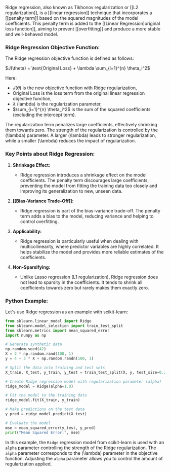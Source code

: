 Ridge regression, also known as Tikhonov regularization or [[L2 regularization]], is a [[linear regression]] technique that incorporates a [[penalty term]] based on the squared magnitudes of the model coefficients. This penalty term is added to the [[Linear Regression|original loss function]], aiming to prevent [[overfitting]] and produce a more stable and well-behaved model.

### Ridge Regression Objective Function:

The Ridge regression objective function is defined as follows:

$J(\theta) = \text{Original Loss} + \lambda \sum_{i=1}^{n} \theta_i^2$

Here:
- $J(\theta)$ is the new objective function with Ridge regularization,
- $\text{Original Loss}$ is the loss term from the original linear regression objective function,
- $\lambda$ (lambda) is the regularization parameter,
- $\sum_{i=1}^{n} \theta_i^2$ is the sum of the squared coefficients (excluding the intercept term).

The regularization term penalizes large coefficients, effectively shrinking them towards zero. The strength of the regularization is controlled by the \(\lambda\) parameter. A larger \(\lambda\) leads to stronger regularization, while a smaller \(\lambda\) reduces the impact of regularization.

### Key Points about Ridge Regression:

1. **Shrinkage Effect:**
   - Ridge regression introduces a shrinkage effect on the model coefficients. The penalty term discourages large coefficients, preventing the model from fitting the training data too closely and improving its generalization to new, unseen data.

2. **[[Bias-Variance Trade-Off]]:**
   - Ridge regression is part of the bias-variance trade-off. The penalty term adds a bias to the model, reducing variance and helping to control overfitting.

3. **Applicability:**
   - Ridge regression is particularly useful when dealing with multicollinearity, where predictor variables are highly correlated. It helps stabilize the model and provides more reliable estimates of the coefficients.

4. **Non-Sparsifying:**
   - Unlike Lasso regression (L1 regularization), Ridge regression does not lead to sparsity in the coefficients. It tends to shrink all coefficients towards zero but rarely makes them exactly zero.

### Python Example:

Let's use Ridge regression as an example with scikit-learn:

```python
from sklearn.linear_model import Ridge
from sklearn.model_selection import train_test_split
from sklearn.metrics import mean_squared_error
import numpy as np

# Generate synthetic data
np.random.seed(42)
X = 2 * np.random.rand(100, 1)
y = 4 + 3 * X + np.random.randn(100, 1)

# Split the data into training and test sets
X_train, X_test, y_train, y_test = train_test_split(X, y, test_size=0.2, random_state=42)

# Create Ridge regression model with regularization parameter (alpha)
ridge_model = Ridge(alpha=1.0)

# Fit the model to the training data
ridge_model.fit(X_train, y_train)

# Make predictions on the test data
y_pred = ridge_model.predict(X_test)

# Evaluate the model
mse = mean_squared_error(y_test, y_pred)
print("Mean Squared Error:", mse)
```

In this example, the `Ridge` regression model from scikit-learn is used with an `alpha` parameter controlling the strength of the Ridge regularization. The `alpha` parameter corresponds to the \(\lambda\) parameter in the objective function. Adjusting the `alpha` parameter allows you to control the amount of regularization applied.